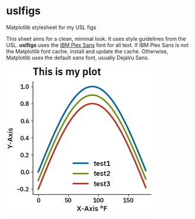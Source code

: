 # uslfigs
Matplotlib stylesheet for my USL figs

This sheet aims for a clean, minimal look. It uses style guidelines from the USL. **uslfigs** uses the [IBM Plex Sans](https://www.ibm.com/plex/) font for all text. If IBM Plex Sans is not the Matplotlib font cache, install and update the cache. Otherwise, Matplotlib uses the default *sans* font, usually DejaVu Sans.

![test-image](https://github.com/Prukutu/uslfigs/blob/master/sample/test.png)
